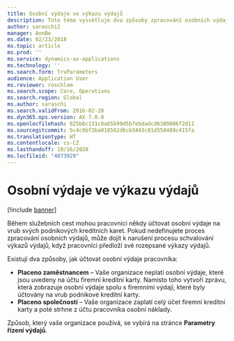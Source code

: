 ```yaml
---
title: Osobní výdaje ve výkazu výdajů
description: Toto téma vysvětluje dva způsoby zpracování osobních výdajů pracovníka v Microsoft Dynamics 365 Finance.
author: saraschi2
manager: AnnBe
ms.date: 02/23/2018
ms.topic: article
ms.prod: ''
ms.service: dynamics-ax-applications
ms.technology: ''
ms.search.form: TrvParameters
audience: Application User
ms.reviewer: roschlom
ms.search.scope: Core, Operations
ms.search.region: Global
ms.author: saraschi
ms.search.validFrom: 2016-02-28
ms.dyn365.ops.version: AX 7.0.0
ms.openlocfilehash: 825b6c131c8a65b99d5b7ebdadcd6389886f2d11
ms.sourcegitcommit: 5c4c9bf3ba018562d6cb3443c01d550489c415fa
ms.translationtype: HT
ms.contentlocale: cs-CZ
ms.lasthandoff: 10/16/2020
ms.locfileid: "4073929"
---
```

# <a name="personal-expenses-on-an-expense-report"></a>Osobní výdaje ve výkazu výdajů

[!include [banner](../includes/banner.md)]

Během služebních cest mohou pracovníci někdy účtovat osobní výdaje na vrub svých podnikových kreditních karet. Pokud nedefinujete proces zpracování osobních výdajů, může dojít k narušení procesu schvalování výkazů výdajů, když pracovníci předloží své rozepsané výkazy výdajů. 

Existují dva způsoby, jak účtovat osobní výdaje pracovníka:

- **Placeno zaměstnancem** – Vaše organizace neplatí osobní výdaje, které jsou uvedeny na účtu firemní kreditní karty. Namísto toho vytvoří zprávu, která zobrazuje osobní výdaje spolu s firemními výdaji, které byly účtovány na vrub podnikové kreditní karty.
- **Placeno společností** – Vaše organizace zaplatí celý účet firemní kreditní karty a poté strhne z účtu pracovníka osobní náklady.

Způsob, který vaše organizace používá, se vybírá na stránce **Parametry řízení výdajů**.

